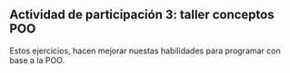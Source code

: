 ## Actividad de participación 3: taller conceptos POO


Estos ejercicios, hacen mejorar nuestas habilidades
para programar con base a la POO.